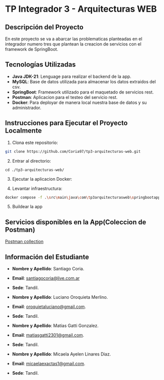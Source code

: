# TP Integrador 3 - Arquitecturas WEB

## Descripción del Proyecto

En este proyecto se va a abarcar las problematicas planteadas en el integrador numero tres que plantean la creacion de servicios
con el framework de SpringBoot.


## Tecnologías Utilizadas

- **Java JDK-21**: Lenguage para realizar el backend de la app.
- **MySQL**: Base de datos utilizada para almacenar los datos extraidos del csv.
- **SpringBoot**: Framework utilizado para el maquetado de servicios rest.
- **Postman**: Aplicacion para el testeo del servicio rest.
- **Docker**: Para deployar de manera local nuestra base de datos y su administrador.


## Instrucciones para Ejecutar el Proyecto Localmente

1. Clona este repositorio:
 ```bash
git clone https://github.com/Coria97/tp3-arquitecturas-web.git
 ```
2. Entrar al directorio:
 ```
cd ./tp3-arquitecturas-web/
```
3. Ejecutar la aplicacion Docker:


4. Levantar infraestructura:
```bash
docker compose -f .\src\main\java\com\tp3arquitecturasweb\springbootapp\docker\mysql.yml up
```
5. Buildear la app

## Servicios disponibles en la App(Coleccion de Postman)
[Postman collection](https://documenter.getpostman.com/view/24114875/2sAXxV4Ufq)

## Información del Estudiante

- **Nombre y Apellido**: Santiago Coria.
- **Email**: santiagocoria@live.com.ar
- **Sede**: Tandil.


- **Nombre y Apellido**: Luciano Oroquieta Merlino.
- **Email**: oroquietaluciano@gmail.com.
- **Sede**: Tandil.


- **Nombre y Apellido**: Matias Gatti Gonzalez.
- **Email**: matiasgatti2301@gmail.com.
- **Sede**: Tandil.


- **Nombre y Apellido**: Micaela Ayelen Linares Diaz.
- **Email**: micaelaexactas1@gmail.com.
- **Sede**: Tandil.

